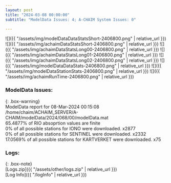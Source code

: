 ```yaml
---
layout: post
title: "2024-03-08 00:00:00"
subtitle: "ModelData Issues: 4; A-CHAIM System Issues: 0"

---
```


![]({{ "/assets/img/modelDataDataStatsShort-2406800.png" | relative_url }})
![]({{ "/assets/img/achaimDataStatsShort-2406800.png" | relative_url }})
![]({{ "/assets/img/achaimDataStatsLong00-2406800.png" | relative_url }})
![]({{ "/assets/img/achaimDataStatsLong01-2406800.png" | relative_url }})
![]({{ "/assets/img/achaimDataStatsLong02-2406800.png" | relative_url }})
![]({{ "/assets/img/modelDataDataStats-2406800.png" | relative_url }})
![]({{ "/assets/img/modelDataStationStats-2406800.png" | relative_url }})
![]({{ "/assets/img/achaimRunTime-2406800.png" | relative_url }})


### ModelData Issues:  
  
{: .box-warning}  
 ModelData report for 08-Mar-2024 00:15:08   
 /home/chaim/ACHAIM_SERVER/A-CHAIM/modelData/2024/068/00/modelData.mat   
 65.4877% of RIO absoprtion values are finite   
 0% of all possible stations for IONO were downloaded. x2877   
 0% of all possible stations for SENTINEL were downloaded. x2332   
 17.0569% of all possible stations for KARTVERKET were downloaded. x75   
  


### Logs:  
  
{: .box-note}  
[Logs.zip]({{ "/assets/other/logs.zip" | relative_url }})  
[Log Info]({{ "/logInfo" | relative_url }})  
